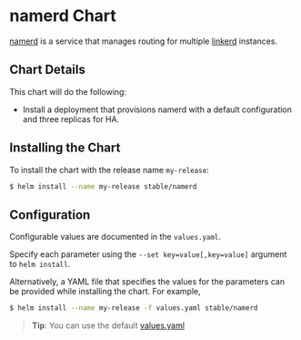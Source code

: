 # namerd Chart

[namerd](https://linkerd.io/in-depth/namerd/) is a service that manages routing for multiple [linkerd](https://github.com/kubernetes/charts/tree/master/stable/linkerd) instances.

## Chart Details
This chart will do the following:

* Install a deployment that provisions namerd with a default configuration and three replicas for HA.

## Installing the Chart

To install the chart with the release name `my-release`:

```bash
$ helm install --name my-release stable/namerd
```

## Configuration

Configurable values are documented in the `values.yaml`.

Specify each parameter using the `--set key=value[,key=value]` argument to `helm install`.

Alternatively, a YAML file that specifies the values for the parameters can be provided while installing the chart. For example,

```bash
$ helm install --name my-release -f values.yaml stable/namerd
```

> **Tip**: You can use the default [values.yaml](values.yaml)
